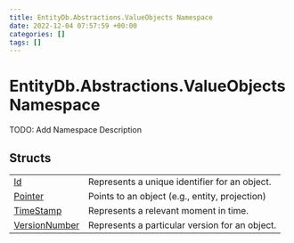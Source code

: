 ```yaml
---
title: EntityDb.Abstractions.ValueObjects Namespace
date: 2022-12-04 07:57:59 +00:00
categories: []
tags: []
---
```


# EntityDb.Abstractions.ValueObjects Namespace

TODO: Add Namespace Description

## Structs
<table><tr><td><a href='dotnet/entitydb.abstractions.valueobjects.id'>Id</a></td><td>
Represents a unique identifier for an object.
</td></tr><tr><td><a href='dotnet/entitydb.abstractions.valueobjects.pointer'>Pointer</a></td><td>
Points to an object (e.g., entity, projection)
</td></tr><tr><td><a href='dotnet/entitydb.abstractions.valueobjects.timestamp'>TimeStamp</a></td><td>
Represents a relevant moment in time.
</td></tr><tr><td><a href='dotnet/entitydb.abstractions.valueobjects.versionnumber'>VersionNumber</a></td><td>
Represents a particular version for an object.
</td></tr></table>
